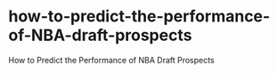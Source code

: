 # how-to-predict-the-performance-of-NBA-draft-prospects
How to Predict the Performance of NBA Draft Prospects
